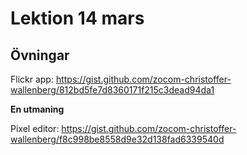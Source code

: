 # Lektion 14 mars

## Övningar

Flickr app: https://gist.github.com/zocom-christoffer-wallenberg/812bd5fe7d8360171f215c3dead94da1

**En utmaning**

Pixel editor: https://gist.github.com/zocom-christoffer-wallenberg/f8c998be8558d9e32d138fad6339540d

